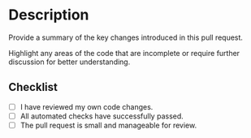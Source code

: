 # Description

Provide a summary of the key changes introduced in this pull request.

Highlight any areas of the code that are incomplete or require further discussion for better understanding.

## Checklist

- [ ] I have reviewed my own code changes.
- [ ] All automated checks have successfully passed.
- [ ] The pull request is small and manageable for review.
